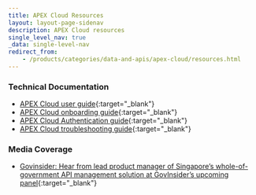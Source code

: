 ```yaml
---
title: APEX Cloud Resources
layout: layout-page-sidenav
description: APEX Cloud resources
single_level_nav: true
_data: single-level-nav
redirect_from:
    - /products/categories/data-and-apis/apex-cloud/resources.html
---
```


### Technical Documentation

- [APEX Cloud user guide](https://docs.developer.tech.gov.sg/docs/apex-cloud-user-guide){:target="_blank"}
- [APEX Cloud onboarding guide](https://docs.developer.tech.gov.sg/docs/apex-cloud-onboarding){:target="_blank"}  
- [APEX Cloud Authentication guide](https://docs.developer.tech.gov.sg/docs/apex-cloud-authentication){:target="_blank"}
- [APEX Cloud troubleshooting guide](https://docs.developer.tech.gov.sg/docs/apex-cloud-troubleshooting-guide){:target="_blank"} 

### Media Coverage

- [Govinsider: Hear from lead product manager of Singapore’s whole-of-government API management solution at GovInsider’s upcoming panel](https://govinsider.asia/intl-en/article/hear-from-lead-product-manager-of-singapores-whole-of-government-api-management-solution-at-govinsiders-upcoming-panel){:target="_blank"}
